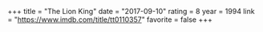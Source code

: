 +++
title = "The Lion King"
date = "2017-09-10"
rating = 8
year = 1994
link = "https://www.imdb.com/title/tt0110357"
favorite = false
+++
